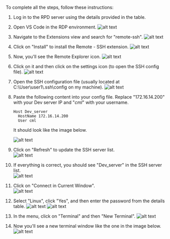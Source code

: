 To complete all the steps, follow these instructions:

1. Log in to the RPD server using the details provided in the table.
2. Open VS Code in the RDP environment.
   ![alt text](image.png)
3. Navigate to the Extensions view and search for "remote-ssh".
   ![alt text](image-2.png)
4. Click on "Install" to install the Remote - SSH extension.
   ![alt text](image-3.png)
5. Now, you'll see the Remote Explorer icon.
   ![alt text](image-4.png)
6. Click on it and then click on the settings icon (to open the SSH config file).
   ![alt text](image-5.png)
7. Open the SSH configuration file (usually located at C:\User\user1\\.ssh\config on my machine).
   ![alt text](image-6.png)
8. Paste the following content into your config file. Replace "172.16.14.200" with your Dev server IP and "*cml*" with your username.
    ```
    Host Dev_server
      HostName 172.16.14.200
      User cml
    ```
   It should look like the image below.
   
   ![alt text](image-18.png)
9. Click on "Refresh" to update the SSH server list.  
   ![alt text](image-15.png)
10. If everything is correct, you should see "Dev_server" in the SSH server list.  
    ![alt text](image-16.png)
11. Click on "Connect in Current Window".  
      ![alt text](image-17.png)
12. Select "Linux", click "Yes", and then enter the password from the details table.
   ![alt text](image-14.png)
    ![alt text](image-11.png)
13. In the menu, click on "Terminal" and then "New Terminal".
    ![alt text](image-12.png)
14. Now you'll see a new terminal window like the one in the image below.
    ![alt text](image-13.png)